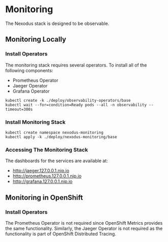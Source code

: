 # Monitoring

The Nexodus stack is designed to be observable.

## Monitoring Locally

### Install Operators

The monitoring stack requires several operators.
To install all of the following components:

- Prometheus Operator
- Jaeger Operator
- Grafana Operator

```console
kubectl create -k ./deploy/observability-operators/base
kubectl wait --for=condition=Ready pods --all -n observability --timeout=300s
```

### Install Monitoring Stack

```console
kubectl create namespace nexodus-monitoring
kubectl apply -k ./deploy/nexodus-monitoring/base
```

### Accessing The Monitoring Stack

The dashboards for the services are available at:

- <http://jaeger.127.0.0.1.nip.io>
- <http://prometheus.127.0.0.1.nip.io>
- <http://grafana.127.0.0.1.nip.io>

## Monitoring in OpenShift

### Install Operators

The Prometheus Operator is not required since OpenShift Metrics provides the same functionality. Similarly, the Jaeger Operator is not required as the functionality is part of OpenShift Distributed Tracing.
